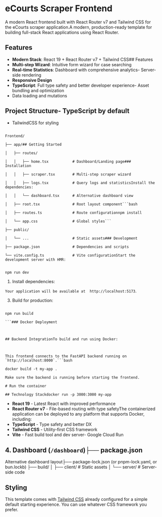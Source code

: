 # eCourts Scraper Frontend

A modern React frontend built with React Router v7 and Tailwind CSS for the eCourts scraper application.A modern, production-ready template for building full-stack React applications using React Router.

## Features

- **Modern Stack**: React 19 + React Router v7 + Tailwind CSS## Features
- **Multi-step Wizard**: Intuitive form wizard for case searching
- **Real-time Statistics**: Dashboard with comprehensive analytics- Server-side rendering
- **Responsive Design**
- **TypeScript**: Full type safety and better developer experience- Asset bundling and optimization
- Data loading and mutations

## Project Structure- TypeScript by default

- TailwindCSS for styling

````-

Frontend/

├── app/## Getting Started

│   ├── routes/

│   │   ├── home.tsx           # Dashboard/Landing page### Installation

│   │   ├── scraper.tsx        # Multi-step scraper wizard

│   │   ├── logs.tsx           # Query logs and statisticsInstall the dependencies:

│   │   └── dashboard.tsx      # Alternative dashboard view

│   ├── root.tsx               # Root layout component```bash

│   ├── routes.ts              # Route configurationnpm install

│   └── app.css                # Global styles```

├── public/

│   └── ...                    # Static assets### Development

├── package.json               # Dependencies and scripts

└── vite.config.ts             # Vite configurationStart the development server with HMR:

````

```bash

npm run dev

```

1. Install dependencies:

`Your application will be available at  http://localhost:5173`.

3. Build for production:

````bash##

npm run build

```### Docker Deployment



## Backend IntegrationTo build and run using Docker:



This frontend connects to the FastAPI backend running on `http://localhost:8000`.```bash

docker build -t my-app .

Make sure the backend is running before starting the frontend.

# Run the container

## Technology Stackdocker run -p 3000:3000 my-app

````

- **React 19** - Latest React with improved performance
- **React Router v7** - File-based routing with type safetyThe containerized application can be deployed to any platform that supports Docker, including:
- **TypeScript** - Type safety and better DX
- **Tailwind CSS** - Utility-first CSS framework
- **Vite** - Fast build tool and dev server- Google Cloud Run

## 4. Dashboard (`/dashboard`)├── package.json

Alternative dashboard layout├── package-lock.json (or pnpm-lock.yaml, or bun.lockb)
├── build/
│ ├── client/ # Static assets
│ └── server/ # Server-side code

## Styling

This template comes with [Tailwind CSS](https://tailwindcss.com/) already configured for a simple default starting experience. You can use whatever CSS framework you prefer.
